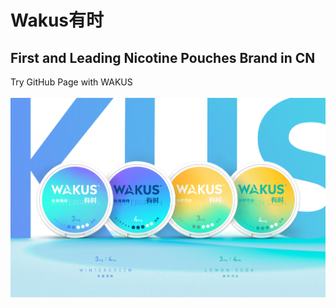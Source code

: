 # Wakus有时
## First and Leading Nicotine Pouches Brand in CN

Try GitHub Page with WAKUS \
\
<img src= "wakus1.png" width='600'/>
